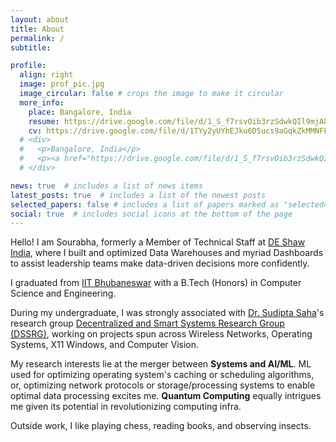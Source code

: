 ```yaml
---
layout: about
title: About
permalink: /
subtitle: 

profile:
  align: right
  image: prof_pic.jpg
  image_circular: false # crops the image to make it circular
  more_info:
    place: Bangalore, India
    resume: https://drive.google.com/file/d/1_S_f7rsvOib3rzSdwkQIl9mjA8grnnQ0/view
    cv: https://drive.google.com/file/d/1TYy2yUYhEJku6D5ucs9aGqkZkMMNFF3_/view
  # <div>
  #   <p>Bangalore, India</p>
  #   <p><a href="https://drive.google.com/file/d/1_S_f7rsvOib3rzSdwkQIl9mjA8grnnQ0/view" target="_blank">Resume</a> / <a href="https://drive.google.com/file/d/1TYy2yUYhEJku6D5ucs9aGqkZkMMNFF3_/view" target="_blank">CV</a></p>
  # </div>

news: true  # includes a list of news items
latest_posts: true  # includes a list of the newest posts
selected_papers: false # includes a list of papers marked as "selected={true}"
social: true  # includes social icons at the bottom of the page
---
```


Hello! I am Sourabha, formerly a Member of Technical Staff at [DE Shaw India](https://www.deshawindia.com/), where I built and optimized Data Warehouses and myriad Dashboards to assist leadership teams make data-driven decisions more confidently.

I graduated from [IIT Bhubaneswar](https://www.iitbbs.ac.in/) with a B.Tech (Honors) in Computer Science and Engineering.

During my undergraduate, I was strongly associated with [Dr. Sudipta Saha](https://www.iitbbs.ac.in/profile.php/sudipta/)'s research group [Decentralized and Smart Systems Research Group (DSSRG)](https://sites.google.com/iitbbs.ac.in/dssrg), working on projects spun across Wireless Networks, Operating Systems, X11 Windows, and Computer Vision.

My research interests lie at the merger between **Systems and AI/ML**. ML used for optimizing operating system's caching or scheduling algorithms, or, optimizing network protocols or storage/processing systems to enable optimal data processing excites me. **Quantum Computing** equally intrigues me given its potential in revolutionizing computing infra.

Outside work, I like playing chess, reading books, and observing insects.
